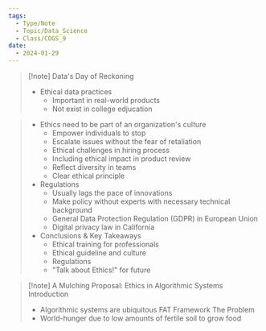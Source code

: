```yaml
---
tags:
  - Type/Note
  - Topic/Data_Science
  - Class/COGS_9
date:
  - 2024-01-29
---
```


> [!note] Data's Day of Reckoning
> - Ethical data practices
> 	- Important in real-world products
> 	- Not exist in college edjucation

> - Ethics need to be part of an organization's culture
> 	- Empower individuals to stop
> 	- Escalate issues without the fear of retaliation
> 	- Ethical challenges in hiring process
> 	- Including ethical impact in product review
> 	- Reflect diversity in teams
> 	- Clear ethical principle
> - Regulations
> 	- Usually lags the pace of innovations
> 	- Make policy without experts with necessary technical background
> 	- General Data Protection Regulation (GDPR) in European Union
> 	- Digital privacy law in California
> - Conclusions & Key Takeaways
> 	- Ethical training for professionals
> 	- Ethical guideline and culture
> 	- Regulations
> 	- "Talk about Ethics!" for future

> [!note] A Mulching Proposal: Ethics in Algorithmic Systems
> Introduction  
> - Algorithmic systems are ubiquitous 
> FAT Framework
> The Problem
> - World-hunger due to low amounts of fertile soil to grow food
> 